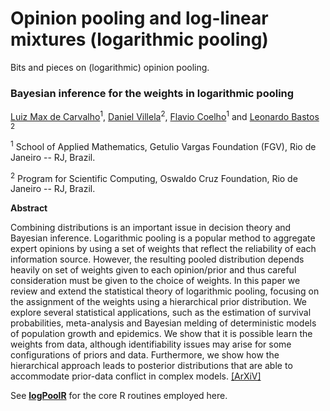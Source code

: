 # Opinion pooling and log-linear mixtures (logarithmic pooling)

Bits and pieces on (logarithmic) opinion pooling.


### Bayesian inference for the weights in logarithmic pooling

[Luiz Max de Carvalho](http://lmfcarvalho.org/about/)<sup>1</sup>, [Daniel Villela](http://www.procc.fiocruz.br/Members/dvillela)<sup>2</sup>, [Flavio Coelho](http://fccoelho.github.io/)<sup>1</sup> and [Leonardo Bastos](http://www.procc.fiocruz.br/Members/lsbastos) <sup>2</sup>
 
<sup>1</sup> School of Applied Mathematics, Getulio Vargas Foundation (FGV), Rio de Janeiro -- RJ, Brazil.

<sup>2</sup> Program for Scientific Computing, Oswaldo Cruz Foundation, Rio de Janeiro -- RJ, Brazil.

**Abstract** 

Combining distributions is an important issue in decision theory and Bayesian inference.
Logarithmic pooling is a popular method to aggregate expert opinions by using a set of weights that reflect the reliability of each information source.
However, the resulting pooled distribution depends heavily on set of weights given to each opinion/prior and thus careful consideration must be given
to the choice of weights.
In this paper we review and extend the statistical theory of logarithmic pooling, focusing on the assignment of the weights using a hierarchical prior distribution. 
We explore several statistical applications, such as the estimation of survival probabilities, meta-analysis and Bayesian melding of deterministic models of population growth and epidemics.
We show that it is possible learn the weights from data, although identifiability issues may arise for some configurations of priors and data.
Furthermore, we show how the hierarchical approach leads to posterior distributions that are able to accommodate prior-data conflict in complex models.
[[ArXiV]](https://arxiv.org/abs/1502.04206) 

See [**logPoolR**](https://github.com/maxbiostat/logPoolR) for the core R routines employed here.
